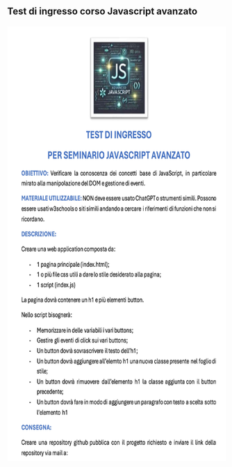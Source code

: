 ## Test di ingresso corso Javascript avanzato

###

<div align="left">
  <img src="Test_di_ingresso_JSA.jpg" height="1000" alt="test logo"  />
</div>

###
